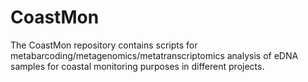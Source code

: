 # CoastMon
The CoastMon repository contains scripts for metabarcoding/metagenomics/metatranscriptomics analysis of eDNA samples for coastal monitoring purposes in different projects.
